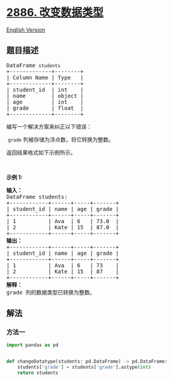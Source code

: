 # [2886. 改变数据类型](https://leetcode.cn/problems/change-data-type)

[English Version](/solution/2800-2899/2886.Change%20Data%20Type/README_EN.md)

## 题目描述

<!-- 这里写题目描述 -->

<pre>
DataFrame <code>students</code>
+-------------+--------+
| Column Name | Type   |
+-------------+--------+
| student_id  | int    |
| name        | object |
| age         | int    |
| grade       | float  |
+-------------+--------+
</pre>

<p>编写一个解决方案来纠正以下错误：</p>

<p>&nbsp;<code>grade</code>&nbsp;列被存储为浮点数，将它转换为整数。</p>

<p>返回结果格式如下示例所示。</p>

<p>&nbsp;</p>

<p><strong>示例 1:</strong></p>

<pre>
<strong>输入：
</strong>DataFrame students:
+------------+------+-----+-------+
| student_id | name | age | grade |
+------------+------+-----+-------+
| 1          | Ava  | 6   | 73.0  |
| 2          | Kate | 15  | 87.0  |
+------------+------+-----+-------+
<strong>输出：
</strong>+------------+------+-----+-------+
| student_id | name | age | grade |
+------------+------+-----+-------+
| 1          | Ava  | 6   | 73    |
| 2          | Kate | 15  | 87    |
+------------+------+-----+-------+
<b>解释：</b>
grade 列的数据类型已转换为整数。</pre>

## 解法

### 方法一

<!-- tabs:start -->

```python
import pandas as pd


def changeDatatype(students: pd.DataFrame) -> pd.DataFrame:
    students['grade'] = students['grade'].astype(int)
    return students
```

<!-- tabs:end -->

<!-- end -->
